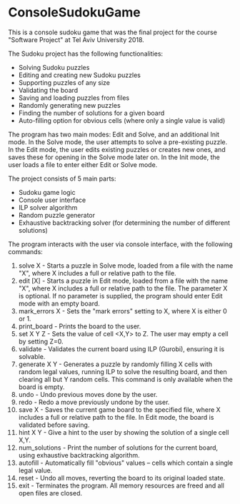 # ConsoleSudokuGame
This is a console sudoku game that was the final project for the course "Software Project" at Tel Aviv University 2018.

The Sudoku project has the following functionalities:
- Solving Sudoku puzzles
- Editing and creating new Sudoku puzzles
- Supporting puzzles of any size
- Validating the board
- Saving and loading puzzles from files
- Randomly generating new puzzles
- Finding the number of solutions for a given board
- Auto-filling option for obvious cells (where only a single value is valid)

The program has two main modes: Edit and Solve, and an additional Init mode. In the Solve mode, the user attempts to solve a pre-existing puzzle. In the Edit mode, the user edits existing puzzles or creates new ones, and saves these for opening in the Solve mode later on. In the Init mode, the user loads a file to enter either Edit or Solve mode.

The project consists of 5 main parts:
- Sudoku game logic
- Console user interface
- ILP solver algorithm
- Random puzzle generator
- Exhaustive backtracking solver (for determining the number of different solutions)

The program interacts with the user via console interface, with the following commands:
1. solve X - Starts a puzzle in Solve mode, loaded from a file with the name "X", where X includes a full or relative path to the file.
2. edit [X] - Starts a puzzle in Edit mode, loaded from a file with the name "X", where X includes a full or relative path to the file.
   The parameter X is optional. If no parameter is supplied, the program should enter Edit mode with an empty board.
3. mark_errors X - Sets the "mark errors" setting to X, where X is either 0 or 1.
4. print_board - Prints the board to the user.
5. set X Y Z - Sets the value of cell <X,Y> to Z.
The user may empty a cell by setting Z=0.
6. validate - Validates the current board using ILP (Gurobi), ensuring it is solvable.
7. generate X Y - Generates a puzzle by randomly filling X cells with random legal values, running ILP to solve the resulting board, and then clearing all but Y random cells. This command is only available when the board is empty.
8. undo - Undo previous moves done by the user.
9. redo - Redo a move previously undone by the user.
10. save X - Saves the current game board to the specified file, where X includes a full or relative path to the file.
In Edit mode, the board is validated before saving.
11. hint X Y - Give a hint to the user by showing the solution of a single cell X,Y.
12. num_solutions - Print the number of solutions for the current board, using exhaustive backtracking algorithm.
13. autofill - Automatically fill "obvious" values – cells which contain a single legal value.
14. reset - Undo all moves, reverting the board to its original loaded state.
15. exit - Terminates the program. All memory resources are freed and all open files are closed.
